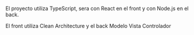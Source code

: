 El proyecto utiliza TypeScript, sera con React en el front y con Node.js en el back.

El front utiliza Clean Architecture y el back Modelo Vista Controlador
